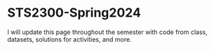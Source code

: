 # STS2300-Spring2024

I will update this page throughout the semester with code from class, datasets, solutions for activities, and more.
